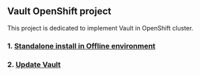 ## Vault OpenShift project
This project is dedicated to implement Vault in OpenShift cluster.

### 1. [Standalone install in Offline environment](documentation/01-standalone-offline.md)

### 2. [Update Vault](documentation/02-update-vault-image.md)


